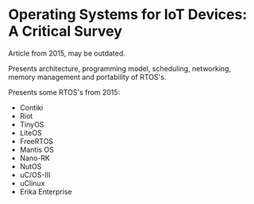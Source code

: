 # Operating Systems for IoT Devices: A Critical Survey

Article from 2015, may be outdated.

Presents architecture, programming model, scheduling, networking, memory management and portability of RTOS's.

Presents some RTOS's from 2015:
- Contiki
- Riot
- TinyOS
- LiteOS
- FreeRTOS
- Mantis OS
- Nano-RK
- NutOS
- uC/OS-III
- uClinux
- Erika Enterprise